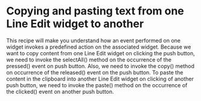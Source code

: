 # Copying and pasting text from one Line Edit widget to another

This recipe will make you understand how an event performed on one widget invokes a
predefined action on the associated widget. Because we want to copy content from one
Line Edit widget on clicking the push button, we need to invoke the selectAll() method
on the occurrence of the pressed() event on push button. Also, we need to invoke the
copy() method on occurrence of the released() event on the push button. To paste the
content in the clipboard into another Line Edit widget on clicking of another push button,
we need to invoke the paste() method on the occurrence of the clicked() event on another
push button.
